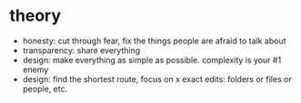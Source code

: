 # theory

- honesty: cut through fear, fix the things people are afraid to talk about
- transparency: share everything
- design: make everything as simple as possible. complexity is your #1 enemy
- design: find the shortest route, focus on x exact edits: folders or files or people, etc.
